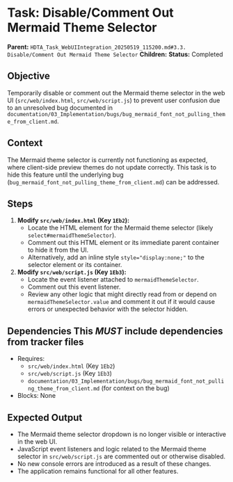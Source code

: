 # Task: Disable/Comment Out Mermaid Theme Selector
   **Parent:** `HDTA_Task_WebUIIntegration_20250519_115200.md#3.3. Disable/Comment Out Mermaid Theme Selector`
   **Children:**
**Status:** Completed

## Objective
Temporarily disable or comment out the Mermaid theme selector in the web UI (`src/web/index.html`, `src/web/script.js`) to prevent user confusion due to an unresolved bug documented in `documentation/03_Implementation/bugs/bug_mermaid_font_not_pulling_theme_from_client.md`.

## Context
The Mermaid theme selector is currently not functioning as expected, where client-side preview themes do not update correctly. This task is to hide this feature until the underlying bug (`bug_mermaid_font_not_pulling_theme_from_client.md`) can be addressed.

## Steps
1.  **Modify `src/web/index.html` (Key `1Eb2`):**
    *   Locate the HTML element for the Mermaid theme selector (likely `select#mermaidThemeSelector`).
    *   Comment out this HTML element or its immediate parent container to hide it from the UI.
    *   Alternatively, add an inline style `style="display:none;"` to the selector element or its container.
2.  **Modify `src/web/script.js` (Key `1Eb3`):**
    *   Locate the event listener attached to `mermaidThemeSelector`.
    *   Comment out this event listener.
    *   Review any other logic that might directly read from or depend on `mermaidThemeSelector.value` and comment it out if it would cause errors or unexpected behavior with the selector hidden.

## Dependencies **This *MUST* include dependencies from tracker files**
- Requires:
    - `src/web/index.html` (Key `1Eb2`)
    - `src/web/script.js` (Key `1Eb3`)
    - `documentation/03_Implementation/bugs/bug_mermaid_font_not_pulling_theme_from_client.md` (for context on the bug)
- Blocks: None

## Expected Output
- The Mermaid theme selector dropdown is no longer visible or interactive in the web UI.
- JavaScript event listeners and logic related to the Mermaid theme selector in `src/web/script.js` are commented out or otherwise disabled.
- No new console errors are introduced as a result of these changes.
- The application remains functional for all other features.